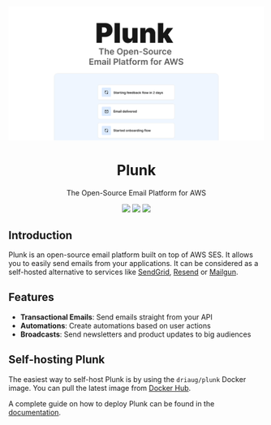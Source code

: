 ![card.png](/assets/card.png)

<h1 align="center">Plunk</h1>

<p align="center">
    The Open-Source Email Platform for AWS
</p>

<p align="center">
    <img src="https://img.shields.io/github/contributors/useplunk/plunk"/>
    <img src="https://img.shields.io/github/actions/workflow/status/driaug/plunk-whitelabel/docker-build.yml"/>
    <img src="https://img.shields.io/docker/pulls/driaug/plunk"/>
</p>

## Introduction
Plunk is an open-source email platform built on top of AWS SES. It allows you to easily send emails from your applications.
It can be considered as a self-hosted alternative to services like [SendGrid](https://sendgrid.com/), [Resend](https://resend.com) or [Mailgun](https://www.mailgun.com/).

## Features
- **Transactional Emails**: Send emails straight from your API
- **Automations**: Create automations based on user actions
- **Broadcasts**: Send newsletters and product updates to big audiences

## Self-hosting Plunk
The easiest way to self-host Plunk is by using the `driaug/plunk` Docker image.
You can pull the latest image from [Docker Hub](https://hub.docker.com/r/driaug/plunk/).

A complete guide on how to deploy Plunk can be found in the [documentation](https://docs.useplunk.com/getting-started/self-hosting).
